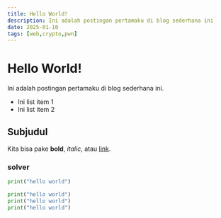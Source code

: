 ```yaml
---
title: Hello World!
description: Ini adalah postingan pertamaku di blog sederhana ini
date: 2025-01-10
tags: [web,crypto,pwn]
---
```


# Hello World!

Ini adalah postingan pertamaku di blog sederhana ini.

- Ini list item 1
- Ini list item 2

## Subjudul

Kita bisa pake **bold**, *italic*, atau [link](https://vuejs.org).

### solver
```python
print("hello world")

print("hello world")
print("hello world")
print("hello world")
```